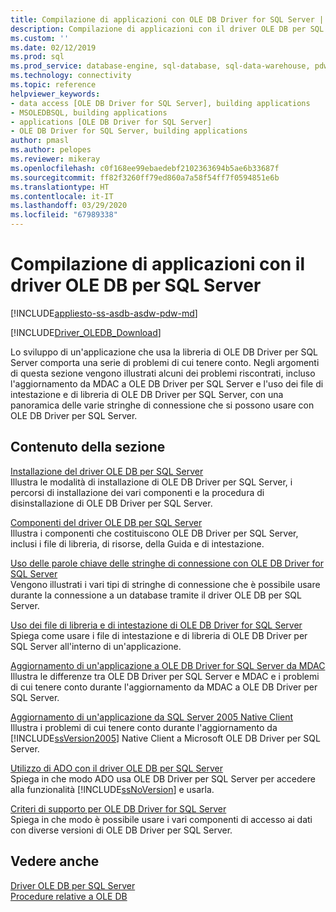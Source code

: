 ```yaml
---
title: Compilazione di applicazioni con OLE DB Driver for SQL Server | Microsoft Docs
description: Compilazione di applicazioni con il driver OLE DB per SQL Server
ms.custom: ''
ms.date: 02/12/2019
ms.prod: sql
ms.prod_service: database-engine, sql-database, sql-data-warehouse, pdw
ms.technology: connectivity
ms.topic: reference
helpviewer_keywords:
- data access [OLE DB Driver for SQL Server], building applications
- MSOLEDBSQL, building applications
- applications [OLE DB Driver for SQL Server]
- OLE DB Driver for SQL Server, building applications
author: pmasl
ms.author: pelopes
ms.reviewer: mikeray
ms.openlocfilehash: c0f168ee99ebaedebf2102363694b5ae6b33687f
ms.sourcegitcommit: ff82f3260ff79ed860a7a58f54ff7f0594851e6b
ms.translationtype: HT
ms.contentlocale: it-IT
ms.lasthandoff: 03/29/2020
ms.locfileid: "67989338"
---
```

# <a name="building-applications-with-ole-db-driver-for-sql-server"></a>Compilazione di applicazioni con il driver OLE DB per SQL Server
[!INCLUDE[appliesto-ss-asdb-asdw-pdw-md](../../../includes/appliesto-ss-asdb-asdw-pdw-md.md)]

[!INCLUDE[Driver_OLEDB_Download](../../../includes/driver_oledb_download.md)]

  Lo sviluppo di un'applicazione che usa la libreria di OLE DB Driver per SQL Server comporta una serie di problemi di cui tenere conto. Negli argomenti di questa sezione vengono illustrati alcuni dei problemi riscontrati, incluso l'aggiornamento da MDAC a OLE DB Driver per SQL Server e l'uso dei file di intestazione e di libreria di OLE DB Driver per SQL Server, con una panoramica delle varie stringhe di connessione che si possono usare con OLE DB Driver per SQL Server.  

## <a name="in-this-section"></a>Contenuto della sezione  
 [Installazione del driver OLE DB per SQL Server](../../oledb/applications/installing-oledb-driver-for-sql-server.md)  
 Illustra le modalità di installazione di OLE DB Driver per SQL Server, i percorsi di installazione dei vari componenti e la procedura di disinstallazione di OLE DB Driver per SQL Server.  

 [Componenti del driver OLE DB per SQL Server](../../oledb/applications/components-of-oledb-driver-for-sql-server.md)  
 Illustra i componenti che costituiscono OLE DB Driver per SQL Server, inclusi i file di libreria, di risorse, della Guida e di intestazione.  

 [Uso delle parole chiave delle stringhe di connessione con OLE DB Driver for SQL Server](../../oledb/applications/using-connection-string-keywords-with-oledb-driver-for-sql-server.md)  
 Vengono illustrati i vari tipi di stringhe di connessione che è possibile usare durante la connessione a un database tramite il driver OLE DB per SQL Server.  

 [Uso dei file di libreria e di intestazione di OLE DB Driver for SQL Server](../../oledb/applications/using-the-oledb-driver-for-sql-server-header-and-library-files.md)  
 Spiega come usare i file di intestazione e di libreria di OLE DB Driver per SQL Server all'interno di un'applicazione.  

 [Aggiornamento di un'applicazione a OLE DB Driver for SQL Server da MDAC](../../oledb/applications/updating-an-application-to-oledb-driver-for-sql-server-from-mdac.md)  
 Illustra le differenze tra OLE DB Driver per SQL Server e MDAC e i problemi di cui tenere conto durante l'aggiornamento da MDAC a OLE DB Driver per SQL Server.  

 [Aggiornamento di un'applicazione da SQL Server 2005 Native Client](../../oledb/applications/updating-an-application-from-sql-server-2005-native-client.md)  
 Illustra i problemi di cui tenere conto durante l'aggiornamento da [!INCLUDE[ssVersion2005](../../../includes/ssversion2005-md.md)] Native Client a Microsoft OLE DB Driver per SQL Server.  

 [Utilizzo di ADO con il driver OLE DB per SQL Server](../../oledb/applications/using-ado-with-oledb-driver-for-sql-server.md)  
 Spiega in che modo ADO usa OLE DB Driver per SQL Server per accedere alla funzionalità [!INCLUDE[ssNoVersion](../../../includes/ssnoversion-md.md)] e usarla.  

 [Criteri di supporto per OLE DB Driver for SQL Server](../../oledb/applications/support-policies-for-oledb-driver-for-sql-server.md)  
 Spiega in che modo è possibile usare i vari componenti di accesso ai dati con diverse versioni di OLE DB Driver per SQL Server.  

## <a name="see-also"></a>Vedere anche  
 [Driver OLE DB per SQL Server](../../oledb/oledb-driver-for-sql-server.md)     
 [Procedure relative a OLE DB](../../oledb/ole-db-how-to/ole-db-how-to-topics.md)  
